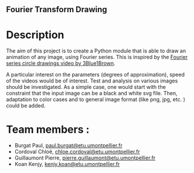 ## Fourier Transform Drawing

# Description
The aim of this project is to create a Python module that is able to draw an animation of any image, using Fourier series.
This is inspired by the [Fourier series circle drawings video by 3Blue1Brown](https://youtu.be/r6sGWTCMz2k?t=1000).

A particular interest on the parameters (degrees of approximation), speed of the videos would be of interest. 
Test and analysis on various images should be investigated. 
As a simple case, one would start with the constraint that the input image can be a black and white svg file. 
Then, adaptation to color cases and to general image format (like png, jpg, etc. ) could be added.

# Team members :
 * Burgat Paul, paul.burgat@etu.umontpellier.fr 
 * Cordoval Chloë, chloe.cordoval@etu.umontpellier.fr
 * Guillaumont Pierre, pierre.guillaumont@etu.umontpellier.fr
 * Koan Kenjy, kenjy.koan@etu.umontpellier.fr
